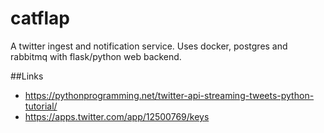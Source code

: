 # catflap
A twitter ingest and notification service. Uses docker, postgres and rabbitmq with flask/python web backend.


##Links

 * https://pythonprogramming.net/twitter-api-streaming-tweets-python-tutorial/
 * https://apps.twitter.com/app/12500769/keys

